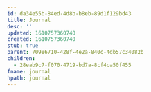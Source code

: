 ```yaml
---
id: da34e55b-84ed-4d8b-b8eb-89d1f129bd43
title: Journal
desc: ''
updated: 1610757360740
created: 1610757360740
stub: true
parent: 70986710-428f-4e2a-840c-4db57c34082b
children:
  - 28eab9c7-f070-4719-bd7a-8cf4ca50f455
fname: journal
hpath: journal
---
```



